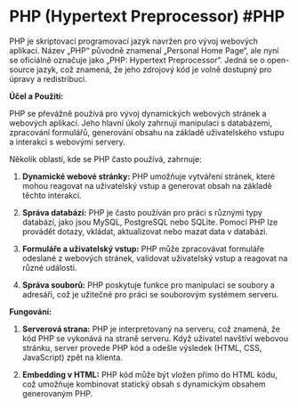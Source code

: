 # PHP (Hypertext Preprocessor) #PHP

PHP je skriptovací programovací jazyk navržen pro vývoj webových aplikací. Název „PHP“ původně znamenal „Personal Home Page“, ale nyní se oficiálně označuje jako „PHP: Hypertext Preprocessor“. Jedná se o open-source jazyk, což znamená, že jeho zdrojový kód je volně dostupný pro úpravy a redistribuci.

**Účel a Použití:**

PHP se převážně používá pro vývoj dynamických webových stránek a webových aplikací. Jeho hlavní úkoly zahrnují manipulaci s databázemi, zpracování formulářů, generování obsahu na základě uživatelského vstupu a interakci s webovými servery.

Několik oblastí, kde se PHP často používá, zahrnuje:

1. **Dynamické webové stránky:** PHP umožňuje vytváření stránek, které mohou reagovat na uživatelský vstup a generovat obsah na základě těchto interakcí.
    
2. **Správa databází:** PHP je často používán pro práci s různými typy databází, jako jsou MySQL, PostgreSQL nebo SQLite. Pomocí PHP lze provádět dotazy, vkládat, aktualizovat nebo mazat data v databázi.
    
3. **Formuláře a uživatelský vstup:** PHP může zpracovávat formuláře odeslané z webových stránek, validovat uživatelský vstup a reagovat na různé události.
    
4. **Správa souborů:** PHP poskytuje funkce pro manipulaci se soubory a adresáři, což je užitečné pro práci se souborovým systémem serveru.
    

**Fungování:**

1. **Serverová strana:** PHP je interpretovaný na serveru, což znamená, že kód PHP se vykonává na straně serveru. Když uživatel navštíví webovou stránku, server provede PHP kód a odešle výsledek (HTML, CSS, JavaScript) zpět na klienta.
    
2. **Embedding v HTML:** PHP kód může být vložen přímo do HTML kódu, což umožňuje kombinovat statický obsah s dynamickým obsahem generovaným PHP.
